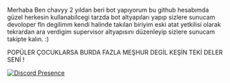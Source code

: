 Merhaba Ben chavyy 2 yıldan beri bot yapıyorum bu github hesabımda güzel herkesin kullanabilcegi tarzda bot altyapıları yapıp sizlere sunucam devoloper fln degilimm kendi halinde takılan biriyim eski atat yetkilisi olarak tekrardan ara verdigim supervisor altyapısını düzenleyip sizlere sunucam takipte kalın. :)

POPÜLER ÇOCUKLARSA BURDA FAZLA MEŞHUR DEGİL KEŞİN TEKİ DELER SENİ !

[![Discord Presence](https://lanyard.cnrad.dev/api/1092091980038815754)](https://discord.com/users/1092091980038815754)
